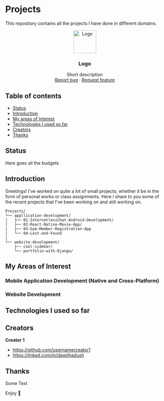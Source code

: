 # Projects
This repository contains all the projects I have done in different domains.


<p align="center">
  <a href="https://github.com/Eba-1/Projects">
    <img src="https://via.placeholder.com/72" alt="Logo" width=72 height=72>
  </a>

  <h3 align="center">Logo</h3>

  <p align="center">
    Short description
    <br>
    <a href="https://reponame/issues/new?template=bug.md">Report bug</a>
    ·
    <a href="https://reponame/issues/new?template=feature.md&labels=feature">Request feature</a>
  </p>
</p>


## Table of contents

- [Status](#status)
- [Introduction](#introduction)
- [My areas of Interest](#my-areas-of-interest)
- [Technologies I used so far](#technologies-I-used-so-far)
- [Creators](#creators)
- [Thanks](#thanks)



## Status

Here goes all the budgets

## Introduction

Greetings! I've worked on quite a lot of small projects; whether it be in the form of personal works or class assignments. Here I share to you some of the recent projects that I've been working on and still working on.  

```Repository Folder Structure
Projects/
└── appllication-development/
|   ├── 01-InternetlessChat-Android-Development/
|   ├── 02-React-Native-Movie-App/
|   ├── 03-Gym-Member-Registration-App
|   └── 04-Lost-and-Found
|
└── website-development/
    ├── cool-sidebar/
    └── portfolio-with-Django/
```

## My Areas of Interest

### Mobile Application Development (Native and Cross-Platform)

### Website Development

## Technologies I used so far

## Creators

**Creator 1**

- <https://github.com/usernamecreator1>
- <https://linked.com/in/dawithadush>

## Thanks

Some Text


Enjoy :metal:
